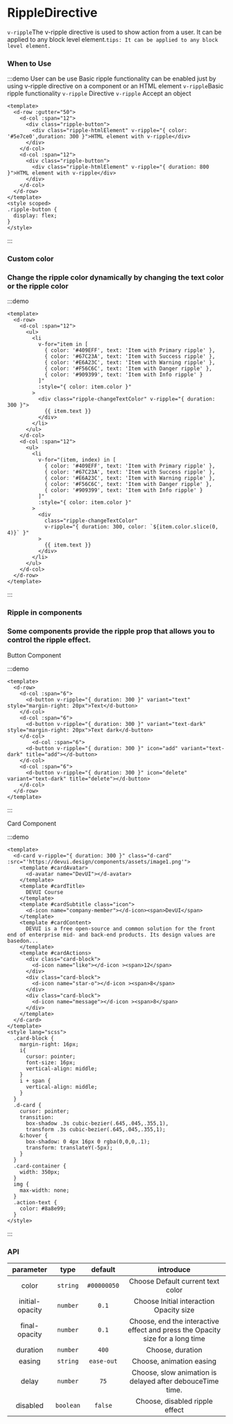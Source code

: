 # RippleDirective

<span color="#409EFF">`v-ripple`</span>The v-ripple directive is used to show action from a user. It can be applied to any block level element.<span color="#409EFF">`tips: It can be applied to any block level element.`</span>

### When to Use

:::demo User can be use Basic ripple functionality can be enabled just by using v-ripple directive on a component or an HTML element <span color="#409EFF">`v-ripple`</span>Basic ripple functionality <span color="#409EFF">`v-ripple`</span> Directive `v-ripple` Accept an object

```vue
<template>
  <d-row :gutter="50">
    <d-col :span="12">
      <div class="ripple-button">
        <div class="ripple-htmlElement" v-ripple="{ color: '#5e7ce0',duration: 300 }">HTML element with v-ripple</div>
      </div>
    </d-col>
    <d-col :span="12">
      <div class="ripple-button">
        <div class="ripple-htmlElement" v-ripple="{ duration: 800 }">HTML element with v-ripple</div>
      </div>
    </d-col>
  </d-row>
</template>
<style scoped>
.ripple-button {
  display: flex;
}
</style>
```

:::

### Custom color

### Change the ripple color dynamically by changing the text color or the ripple color

:::demo

```vue
<template>
  <d-row>
    <d-col :span="12">
      <ul>
        <li
          v-for="item in [
            { color: '#409EFF', text: 'Item with Primary ripple' },
            { color: '#67C23A', text: 'Item with Success ripple' },
            { color: '#E6A23C', text: 'Item with Warning ripple' },
            { color: '#F56C6C', text: 'Item with Danger ripple' },
            { color: '#909399', text: 'Item with Info ripple' }
          ]"
          :style="{ color: item.color }"
        >
          <div class="ripple-changeTextColor" v-ripple="{ duration: 300 }">
            {{ item.text }}
          </div>
        </li>
      </ul>
    </d-col>
    <d-col :span="12">
      <ul>
        <li
          v-for="(item, index) in [
            { color: '#409EFF', text: 'Item with Primary ripple' },
            { color: '#67C23A', text: 'Item with Success ripple' },
            { color: '#E6A23C', text: 'Item with Warning ripple' },
            { color: '#F56C6C', text: 'Item with Danger ripple' },
            { color: '#909399', text: 'Item with Info ripple' }
          ]"
          :style="{ color: item.color }"
        >
          <div
            class="ripple-changeTextColor"
            v-ripple="{ duration: 300, color: `${item.color.slice(0, 4)}` }"
          >
            {{ item.text }}
          </div>
        </li>
      </ul>
    </d-col>
  </d-row>
</template>
```

:::


### Ripple in components

### Some components provide the ripple prop that allows you to control the ripple effect.

Button Component

:::demo

```vue
<template>
  <d-row>
    <d-col :span="6">
      <d-button v-ripple="{ duration: 300 }" variant="text" style="margin-right: 20px">Text</d-button>
    </d-col>
    <d-col :span="6">
      <d-button v-ripple="{ duration: 300 }" variant="text-dark" style="margin-right: 20px">Text dark</d-button>
    </d-col>
        <d-col :span="6">
      <d-button v-ripple="{ duration: 300 }" icon="add" variant="text-dark" title="add"></d-button>
    </d-col>
    <d-col :span="6">
      <d-button v-ripple="{ duration: 300 }" icon="delete" variant="text-dark" title="delete"></d-button>
    </d-col>
  </d-row>
</template>
```

:::

Card Component 

:::demo
```vue
<template>
  <d-card v-ripple="{ duration: 300 }" class="d-card" :src="'https://devui.design/components/assets/image1.png'">
    <template #cardAvatar>
      <d-avatar name="DevUI"></d-avatar>
    </template>
    <template #cardTitle>
      DEVUI Course
    </template>
    <template #cardSubtitle class="icon">
      <d-icon name="company-member"></d-icon><span>DevUI</span>
    </template>
    <template #cardContent>
      DEVUI is a free open-source and common solution for the front end of enterprise mid- and back-end products. Its design values are basedon...
    </template>
    <template #cardActions>
      <div class="card-block">
        <d-icon name="like"></d-icon ><span>12</span>
      </div>
      <div class="card-block">
        <d-icon name="star-o"></d-icon ><span>8</span>
      </div>
      <div class="card-block">
        <d-icon name="message"></d-icon ><span>8</span>
      </div>
    </template>
  </d-card>
</template>
<style lang="scss">
  .card-block {
    margin-right: 16px;
    i{
      cursor: pointer;
      font-size: 16px;
      vertical-align: middle;
    }
    i + span {
      vertical-align: middle;
    }
  }
  .d-card {
    cursor: pointer;
    transition:
      box-shadow .3s cubic-bezier(.645,.045,.355,1),
      transform .3s cubic-bezier(.645,.045,.355,1);
    &:hover {
      box-shadow: 0 4px 16px 0 rgba(0,0,0,.1);
      transform: translateY(-5px);
    }
  }
  .card-container {
    width: 350px;
  }
  img {
    max-width: none;
  }
  .action-text {
    color: #8a8e99;
  }
</style>
```

:::

<style>
.ripple-htmlElement {
    width: 600px;
    height: 150px; 
    text-align: center; 
    line-height: 150px;
    border: 1px solid #eee50;
    box-shadow: 0 3px 1px -2px rgba(0,0,0,.2),0 2px 2px 0 rgba(0,0,0,.14),0 1px 5px 0 rgba(0,0,0,.12)!important;
    user-select: none;
}
.ripple-changeTextColor {
    display: block;
    padding: 20px;
    user-select: none;
}
</style>

### API

|      parameter       |   type    |    default     | introduce                                                                          |
| :---: | :---: | :---: | :---: |
|      color      | `string`  | `#00000050` | Choose Default current text color                                             |
| initial-opacity | `number`  |    `0.1`    | Choose Initial interaction Opacity size                                       |
|  final-opacity  | `number`  |    `0.1`    | Choose, end the interactive effect and press the Opacity size for a long time |
|    duration     | `number`  |    `400`    | Choose, duration                                                              |
|     easing      | `string`  | `ease-out`  | Choose, animation easing                                                      |
|     delay       | `number`  |    `75`     | Choose, slow animation is delayed after debouceTime time.                     |
|    disabled     | `boolean` |   `false`   | Choose, disabled ripple effect                                                |
